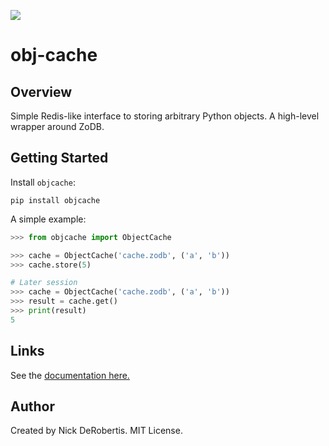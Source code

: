 
[![](https://codecov.io/gh/nickderobertis/obj-cache/branch/master/graph/badge.svg)](https://codecov.io/gh/nickderobertis/obj-cache)

# obj-cache

## Overview

Simple Redis-like interface to storing arbitrary Python objects. A high-level wrapper around ZoDB.

## Getting Started

Install `objcache`:

```
pip install objcache
```

A simple example:

```python
>>> from objcache import ObjectCache

>>> cache = ObjectCache('cache.zodb', ('a', 'b'))
>>> cache.store(5)

# Later session
>>> cache = ObjectCache('cache.zodb', ('a', 'b'))
>>> result = cache.get()
>>> print(result)
5
```

## Links

See the
[documentation here.](
https://nickderobertis.github.io/obj-cache/
)

## Author

Created by Nick DeRobertis. MIT License.